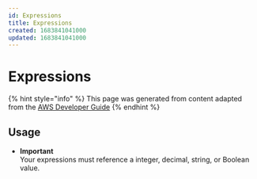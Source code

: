 ```yaml
---
id: Expressions
title: Expressions
created: 1683841041000
updated: 1683841041000
---
```

# Expressions

{% hint style="info" %}
This page was generated from content adapted from the [AWS Developer Guide](https://github.com/awsdocs/aws-iot-events-developer-guide.git)
{% endhint %}

## Usage

- **Important**  
Your expressions must reference a integer, decimal, string, or Boolean value\.

